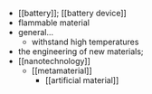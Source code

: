 - [[battery]]; [[battery device]]
- flammable material
- general...
    - withstand high temperatures
- the engineering of new materials;
- [[nanotechnology]]
    - [[metamaterial]]
        - [[artificial material]]
